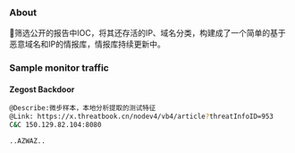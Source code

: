 ### About

​:blue_heart:​筛选公开的报告中IOC，将其​还存活的IP、域名分类，构建成了一个简单的基于恶意域名和IP的情报库，情报库持续更新中。

### Sample  monitor traffic

####  Zegost Backdoor 


```bash
@Describe:微步样本，本地分析提取的测试特征
@Link: https://x.threatbook.cn/nodev4/vb4/article?threatInfoID=953
C&C 150.129.82.104:8080

..AZWAZ..

```

